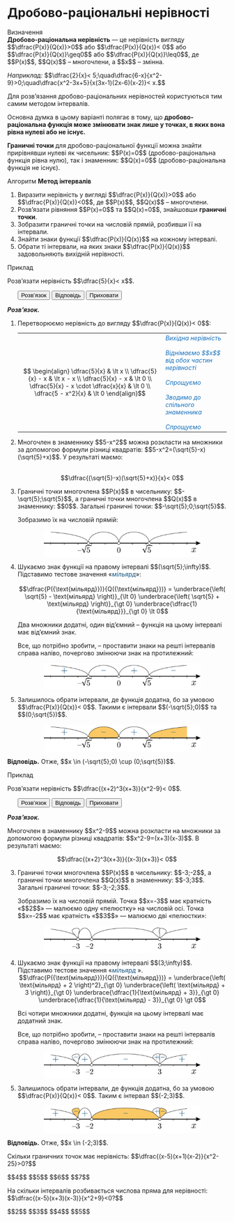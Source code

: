 # Дробово-рацiональнi нерiвності

<div class="space">
<div class="eoz-wrap">
<span class="eoz">Визначення</span>
<div class="eoz-text">
<b>Дробово-раціональна нерівність</b> — це нерівність вигляду $$\dfrac{P(x)}{Q(x)}>0$$ або $$\dfrac{P(x)}{Q(x)}< 0$$ або $$\dfrac{P(x)}{Q(x)}\geq0$$ або $$\dfrac{P(x)}{Q(x)}\leq0$$, де $$P(x)$$, $$Q(x)$$ – многочлени, а $$x$$ – змінна.
</div>
</div>
</div>

<p><i>Наприклад:</i> $$\dfrac{2}{x}< 5;\quad\dfrac{6-x}{x^2-9}>0;\quad\dfrac{x^2-3x+5}{x(3x-1)(2x-6)(x-2)}< x.$$</p>

<p>Для розв’язання дробово-раціональних нерівностей користуються тим самим методом інтервалів.</p>

<p>Основна думка в цьому варіанті полягає в тому, що <b>дробово-раціональна функція може змінювати знак лише у точках, в яких вона рівна нулеві або не існує.
</b> </p>

<p><b>Граничні точки</b> для дробово-раціональної функції можна знайти прирівнявши нулеві як чисельник: $$P(x)=0$$ (дробово-раціональна функція рівна нулю), так і знаменник: $$Q(x)=0$$ (дробово-раціональна функція не існує).</p>

<div class="space">
<div class="alg-wrap">
<span class="alg">Алгоритм</span> <b>Метод інтервалів</b>
<div class="alg-text">
<ol>
<li>Виразити нерівність у вигляді $$\dfrac{P(x)}{Q(x)}>0$$ або $$\dfrac{P(x)}{Q(x)}<0$$, де $$P(x)$$, $$Q(x)$$ – многочлени.</li>
<li>Розв’язати рівняння $$P(x)=0$$ та $$Q(x)=0$$, знайшовши <b>граничні точки</b>.</li>
<li>Зобразити граничні точки на числовій прямій, розбивши її на інтервали.</li>
<li>Знайти знаки функції $$\dfrac{P(x)}{Q(x)}$$ на кожному інтервалі.</li>
<li>Обрати ті інтервали, на яких знаки $$\dfrac{P(x)}{Q(x)}$$ задовольняють вихідній нерівності.</li>
</ol>
</div>
</div>
</div>

<div class="space">
<div class="task-wrap">
<span class="task">Приклад</span>
<div class="task-text">
<p>Розв’язати нерівність $$\dfrac{5}{x}< x$$.</p>

<p>
<ul class="nav-tab" id="mytab">
    <button class="btn" data-target="#decision" data-toggle="pill">Розв’язок</button>
    <button class="btn" data-target="#answer" data-toggle="pill">Вiдповiдь</button>
    <button class="btn" data-target="#hide" data-toggle="pill">Приховати</button>
</ul>
<div id="mytab" class="tab-content">
    <div class="tab-pane" id="decision"> 
<p><b><i>Розв’язок.</i> </b> </p>
<ol>
<li>Перетворюємо нерівність до вигляду $$\dfrac{P(x)}{Q(x)}< 0$$:</li>

<table style="border: none;" class="none">
<tr>
<td align="center">$$
    \begin{align}
        \dfrac{5}{x} & \lt x \\
        \dfrac{5}{x} - x & \lt x - x \\
        \dfrac{5}{x} - x & \lt 0 \\
        \dfrac{5}{x} - x \cdot \dfrac{x}{x} & \lt 0 \\
        \dfrac{5 - x^2}{x} & \lt 0 
    \end{align}$$</td>
<td><font color="1570bd"><i>Вихідна нерівність<br><br>Віднімаємо $$x$$ від обох частин нерівності<br><br>Спрощуємо<br><br>Зводимо до спільного знаменника<br><br>Спрощуємо</i> </font> </td>
</tr>
</table>

<li>Многочлен в знаменнику $$5-x^2$$ можна розкласти на множники за допомогою формули різниці квадратів: $$5-x^2=(\sqrt{5}-x)(\sqrt{5}+x)$$. У результаті маємо:</li>
<br>
<p align="center">$$\dfrac{(\sqrt{5}-x)(\sqrt{5}+x)}{x}< 0$$</p>
<li>Граничні точки многочлена $$P(x)$$ в чисельнику: $$-\sqrt{5};\sqrt{5}$$, а граничні точки многочлена $$Q(x)$$ в знаменнику: $$0$$. Загальні граничні точки: $$-\sqrt{5};0;\sqrt{5}$$.</li>
<p>Зобразимо їх на числовій прямій:</p>
<div class="space"><p align="center"><img align="middle" width="75%" class="image" src="../pics/142/p24_13.png"/> </p> </div>
<li>Шукаємо знак функції на правому інтервалі $$(\sqrt{5};\infty)$$. Підставимо тестове значення «<font color="#0F5180"><i>мільярд</i></font>»: </li>
<br>
<div align="center">$$\dfrac{P({\text{мільярд}})}{Q({\text{мільярд}})} = \underbrace{\left( \sqrt{5} - \text{мільярд} \right)}_{\lt 0} \underbrace{\left( \sqrt{5} + \text{мільярд} \right)}_{\gt 0} \underbrace{\dfrac{1}{\text{мільярд}}}_{\gt 0} \lt 0$$</div>

<!--<div class="space"><p align="center"><img align="middle" width="70%" height="70%" class="image" src="../pics/142/p24_e6.png"/></p></div>-->
<p>Два множники додатні, один від’ємний – функція на цьому інтервалі має від’ємний знак.</p>
<p>Все, що потрібно зробити, – проставити знаки на решті інтервалів справа наліво, почергово змінюючи знак на протилежний:</p>
<div class="space"><p align="center"><img align="middle" width="75%" class="image" src="../pics/142/p24_14.png"/></p> </div>
<li>Залишилось обрати інтервали, де функція додатна, бо за умовою $$\dfrac{P(x)}{Q(x)}< 0$$. Такими є інтервали $$(-\sqrt{5};0)$$ та $$(0;\sqrt{5})$$.</li>
<div class="space"><p align="center"><img align="middle" width="75%" class="image" src="../pics/142/p24_15.png"/></p> </div>
</ol>
    </div>
    <div class="tab-pane" id="answer">
<p><b>Вiдповiдь.</b> Отже, $$x \in (-\sqrt{5};0) \cup (0;\sqrt{5})$$.</p>
    </div>
    <div class="tab-pane" id="hide"></div>
</div>
</p>
</div>
</div>
</div>
<div class="space"></div>


<div class="space">
<div class="task-wrap">
<span class="task">Приклад</span>
<div class="task-text">
<p>Розв’язати нерівність $$\dfrac{(x+2)^3(x+3)}{x^2-9}< 0$$. </p>

<p>
<ul class="nav-tab" id="pr1">
<button class="btn" data-target="#decision1" data-toggle="tab">Розв’язок</button>
<button class="btn" data-target="#answer1" data-toggle="tab">Вiдповiдь</button>
<button class="btn" data-target="#hide1" data-toggle="tab">Приховати</button>
</ul>

<div id="pr1" class="tab-content">
  <div class="tab-pane" id="decision1">
<p><b><i>Розв’язок.</i> </b> </p>
<p>Многочлен в знаменнику $$x^2-9$$ можна розкласти на множники за допомогою формули різниці квадратів: $$x^2-9=(x+3)(x-3)$$. В результаті маємо:</p>
<p align="center">$$\dfrac{(x+2)^3(x+3)}{(x-3)(x+3)}< 0$$</p>
<ol start="3">
<li>Граничні точки многочлена $$P(x)$$ в чисельнику: $$-3;-2$$, а граничні точки многочлена $$Q(x)$$ в знаменнику: $$-3;3$$. Загальні граничні точки: $$-3;-2;3$$.</li>
<p>Зобразимо їх на числовій прямій. Точка $$x=-3$$ має кратність «$$2$$» — малюємо одну «пелюстку» на числовій осі. Точка $$x=-2$$ має кратність «$$3$$» — малюємо дві «пелюстки»:</p>
<div class="space"><p align="center"><img align="middle" width="75%" class="image" src="../pics/142/p24_16.png"/></p> </div>
<li>Шукаємо знак функції на правому інтервалі $$(3;\infty)$$. Підставимо тестове значення «<font color="#0F5180"><i>мільярд</i> </font>».</li>

<!--<div class="space"><p align="center"><img align="middle" width="80%" height="80%" class="image" src="../pics/142/p24_e7.png"/></p></div>-->

<div align="center">$$\dfrac{P({\text{мільярд}})}{Q({\text{мільярд}})} = \underbrace{\left( \text{мільярд} + 2 \right)^2}_{\gt 0} \underbrace{\left( \text{мільярд} + 3 \right)}_{\gt 0} \underbrace{\dfrac{1}{\text{мільярд} + 3}}_{\gt 0} \underbrace{\dfrac{1}{\text{мільярд} - 3}}_{\gt 0}  \gt 0$$</div>

<p>Всі чотири множники додатні, функція на цьому інтервалі має додатний знак.</p>
<p>Все, що потрібно зробити, – проставити знаки на решті інтервалів справа наліво, почергово змінюючи знак на протилежний:</p>
<div class="space"><p align="center"><img align="middle" width="75%" class="image" src="../pics/142/p24_17.png"/></p> </div>
<li>Залишилось обрати інтервали, де функція додатна, бо за умовою $$\dfrac{P(x)}{Q(x)}< 0$$. Таким є інтервал $$(-2;3)$$.</li>
<div class="space"><p align="center"><img align="middle" width="75%" class="image" src="../pics/142/p24_18.png"/></p> </div>
</ol>
    </div>
  <div class="tab-pane" id="answer1">
<p><b>Вiдповiдь.</b> Отже, $$x \in (-2;3)$$.</p>
   </div>
  <div class="tab-pane" id="hide1"></div>
</div>
</p>    
</div>
</div>
</div>
<div class="space"></div>

<quiz correctLabel="correct" incorrectLabel="incorrect" checkLabel="check">
 <question text="">
        <p>Скільки граничних точок має нерівність: $$\dfrac{(x-5)(x+1)(x-2)}{x^2-25}>0?$$</p>
        <answer correct> $$4$$</answer>
        <answer> $$5$$</answer>
        <answer> $$6$$</answer>
        <answer> $$7$$</answer>
</question>
<question text="">
        <p>На скільки інтервалів розбивається числова пряма для нерівності: $$\dfrac{(x-5)(x+3)(x-3)}{x^2+9}<0?$$</p>
        <answer> $$2$$</answer>
        <answer> $$3$$</answer>
        <answer correct> $$4$$</answer>
        <answer> $$5$$</answer>
</question>
</quiz>
